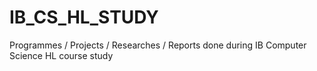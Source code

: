 # IB_CS_HL_STUDY
Programmes / Projects / Researches / Reports done during IB Computer Science HL course study
